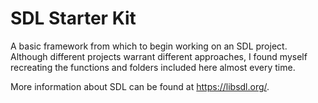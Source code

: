 # SDL Starter Kit
A basic framework from which to begin working on an SDL project. Although different projects warrant different approaches, I found myself recreating the functions and folders included here almost every time.


More information about SDL can be found at https://libsdl.org/.